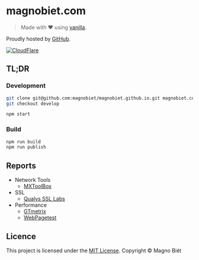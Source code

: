 # magnobiet.com

> Made with ♥ using [vanilla](https://github.com/magnobiet/vanilla).

Proudly hosted by [GitHub](https://github.com/).

[![CloudFlare](https://www.cloudflare.com/media/images/web-badges/cf-web-badges-c-gray-on.png)](https://www.cloudflare.com/)

## TL;DR

### Development

```bash
git clone git@github.com:magnobiet/magnobiet.github.io.git magnobiet.com && cd $_
git checkout develop

npm start
```

### Build

```bash
npm run build
npm run publish
```

## Reports

- Network Tools
  - [MXToolBox](http://mxtoolbox.com/SuperTool.aspx)
- SSL
  - [Qualys SSL Labs](https://www.ssllabs.com/ssltest/analyze.html?d=magnobiet.com)
- Performance
  - [GTmetrix](https://gtmetrix.com/)
  - [WebPagetest](http://www.webpagetest.org/)

## Licence

This project is licensed under the [MIT License](https://magno.mit-license.org/2016). Copyright © Magno Biét
